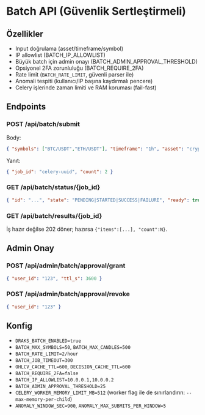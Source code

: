 # Batch API (Güvenlik Sertleştirmeli)

## Özellikler
- Input doğrulama (asset/timeframe/symbol)
- IP allowlist (BATCH_IP_ALLOWLIST)
- Büyük batch için admin onayı (BATCH_ADMIN_APPROVAL_THRESHOLD)
- Opsiyonel 2FA zorunluluğu (BATCH_REQUIRE_2FA)
- Rate limit (`BATCH_RATE_LIMIT`, güvenli parser ile)
- Anomali tespiti (kullanıcı/IP başına kaydırmalı pencere)
- Celery işlerinde zaman limiti ve RAM koruması (fail-fast)

## Endpoints
### POST /api/batch/submit
Body:
```json
{ "symbols": ["BTC/USDT","ETH/USDT"], "timeframe": "1h", "asset": "crypto" }
```
Yanıt:
```json
{ "job_id": "celery-uuid", "count": 2 }
```

### GET /api/batch/status/{job_id}
```json
{ "id": "...", "state": "PENDING|STARTED|SUCCESS|FAILURE", "ready": true|false }
```

### GET /api/batch/results/{job_id}
İş hazır değilse 202 döner; hazırsa `{"items":[...], "count":N}`.

## Admin Onay
### POST /api/admin/batch/approval/grant
```json
{ "user_id": "123", "ttl_s": 3600 }
```
### POST /api/admin/batch/approval/revoke
```json
{ "user_id": "123" }
```

## Konfig
- `DRAKS_BATCH_ENABLED=true`
- `BATCH_MAX_SYMBOLS=50`, `BATCH_MAX_CANDLES=500`
- `BATCH_RATE_LIMIT=2/hour`
- `BATCH_JOB_TIMEOUT=300`
- `OHLCV_CACHE_TTL=600`, `DECISION_CACHE_TTL=600`
- `BATCH_REQUIRE_2FA=false`
- `BATCH_IP_ALLOWLIST=10.0.0.1,10.0.0.2`
- `BATCH_ADMIN_APPROVAL_THRESHOLD=25`
- `CELERY_WORKER_MEMORY_LIMIT_MB=512` (worker flag ile de sınırlandırın: `--max-memory-per-child`)
- `ANOMALY_WINDOW_SEC=900`, `ANOMALY_MAX_SUBMITS_PER_WINDOW=5`
